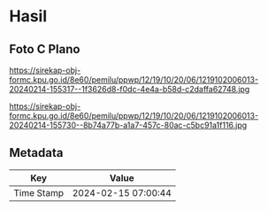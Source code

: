 # Hasil

## Foto C Plano

https://sirekap-obj-formc.kpu.go.id/8e60/pemilu/ppwp/12/19/10/20/06/1219102006013-20240214-155317--1f3626d8-f0dc-4e4a-b58d-c2daffa62748.jpg

https://sirekap-obj-formc.kpu.go.id/8e60/pemilu/ppwp/12/19/10/20/06/1219102006013-20240214-155730--8b74a77b-a1a7-457c-80ac-c5bc91a1f116.jpg


## Metadata

| Key        | Value               |
| ---------- | ------------------- |
| Time Stamp | 2024-02-15 07:00:44 |




